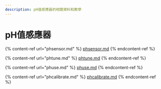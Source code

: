 ```yaml
---
description: pH值感應器的相關資料和教學
---
```


# pH值感應器

{% content-ref url="phsensor.md" %}
[phsensor.md](phsensor.md)
{% endcontent-ref %}

{% content-ref url="phtune.md" %}
[phtune.md](phtune.md)
{% endcontent-ref %}

{% content-ref url="phuse.md" %}
[phuse.md](phuse.md)
{% endcontent-ref %}

{% content-ref url="phcalibrate.md" %}
[phcalibrate.md](phcalibrate.md)
{% endcontent-ref %}

